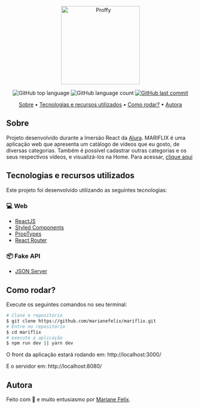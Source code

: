 <a href="https://mariflix.vercel.app/" target="_blank">
  <p align="center">
    <img src="https://mariflix.vercel.app/static/media/logo.b5edbd4f.png" alt="Proffy" width="210"/>
  </p>
</a>

<p align="center">
  <img alt="GitHub top language" src="https://img.shields.io/github/languages/top/marianefelix/NLW2.svg">

  <img alt="GitHub language count" src="https://img.shields.io/github/languages/count/marianefelix/NLW2.svg">

  <a href="https://github.com/marianefelix/NLW2/commits/master">
    <img alt="GitHub last commit" src="https://img.shields.io/github/last-commit/marianefelix/NLW2.svg">
  </a>
</p>

<p align="center">
  <a href="#sobre">Sobre</a> •
  <a href="#tecnologias-e-recursos-utilizados">Tecnologias e recursos utilizados</a> • 
  <a href="#como-rodar">Como rodar?</a> • 
  <a href="#autora">Autora</a>
</p>

## Sobre
Projeto desenvolvido durante a Imersão React da [Alura](https://www.alura.com.br/). MARIFLIX é uma aplicação web que apresenta um catálogo de vídeos que eu gosto, de diversas categorias. Também é possível cadastrar outras categorias e os seus respectivos vídeos, e visualizá-los na Home. Para acessar, [clique aqui](https://mariflix.vercel.app/)

## Tecnologias e recursos utilizados

Este projeto foi desenvolvido utilizando as seguintes tecnologias:

### 💻 Web
- [ReactJS](https://reactjs.org/)
- [Styled Components](https://styled-components.com/)
- [PropTypes](https://www.npmjs.com/package/prop-types)
- [React Router](https://github.com/ReactTraining/react-router)

### 📦 Fake API
- [JSON Server](https://github.com/typicode/json-server)


## Como rodar?

Execute os seguintes comandos no seu terminal:

```bash
# Clone o repositório
$ git clone https://github.com/marianefelix/mariflix.git
# Entre no repositório
$ cd mariflix
# execute a aplicação
$ npm run dev || yarn dev
```
O front da aplicação estará rodando em: http://localhost:3000/

E o servidor em: http://localhost:8080/

## Autora

Feito com :blue_heart: e muito entusiasmo por [Mariane Felix](https://www.linkedin.com/in/mariane-felix-642350171/).
